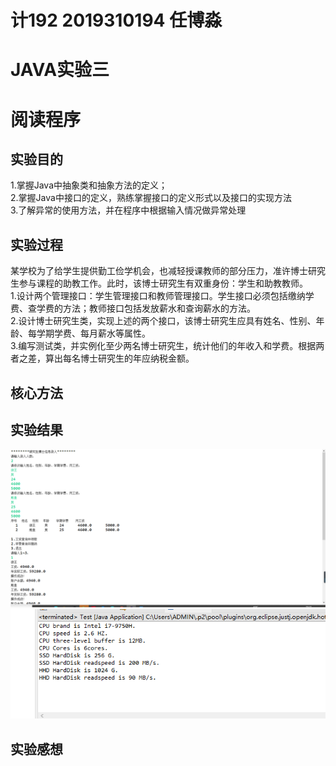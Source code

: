 # 计192 2019310194 任博淼

# JAVA实验三
# 阅读程序
## 实验目的
1.掌握Java中抽象类和抽象方法的定义；    
2.掌握Java中接口的定义，熟练掌握接口的定义形式以及接口的实现方法   
3.了解异常的使用方法，并在程序中根据输入情况做异常处理   
  
## 实验过程
某学校为了给学生提供勤工俭学机会，也减轻授课教师的部分压力，准许博士研究生参与课程的助教工作。此时，该博士研究生有双重身份：学生和助教教师。   
1.设计两个管理接口：学生管理接口和教师管理接口。学生接口必须包括缴纳学费、查学费的方法；教师接口包括发放薪水和查询薪水的方法。   
2.设计博士研究生类，实现上述的两个接口，该博士研究生应具有姓名、性别、年龄、每学期学费、每月薪水等属性。   
3.编写测试类，并实例化至少两名博士研究生，统计他们的年收入和学费。根据两者之差，算出每名博士研究生的年应纳税金额。   

## 核心方法

## 实验结果
![1](https://github.com/RBMCOPY/experiment3/blob/main/0178204122b1f57595860ac55a548f9.png)
![2](https://github.com/RBMCOPY/experiment1/blob/main/4f4eabddd7e4d4ad07ed4716e1ee77f.png)
## 实验感想
